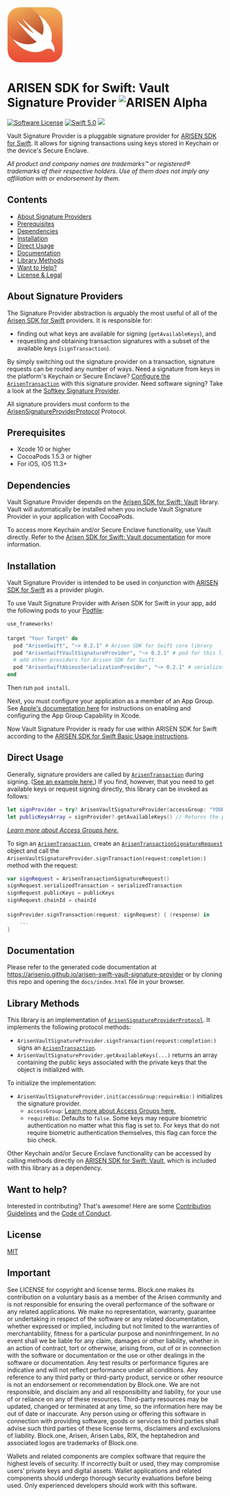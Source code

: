 ![Swift Logo](https://github.com/arisenio/Arisen-swift-vault-signature-provider/raw/master/img/swift-logo.png)
# ARISEN SDK for Swift: Vault Signature Provider ![ARISEN Alpha](https://img.shields.io/badge/ARISEN-Alpha-blue.svg)

[![Software License](https://img.shields.io/badge/license-MIT-lightgrey.svg)](https://github.com/arisenio/arisen-swift/blob/master/LICENSE)
[![Swift 5.0](https://img.shields.io/badge/Language-Swift_5.0-orange.svg)](https://swift.org)
![](https://img.shields.io/badge/Deployment%20Target-iOS%2011.3-blue.svg)

Vault Signature Provider is a pluggable signature provider for [ARISEN SDK for Swift](https://github.com/arisenio/arisen-swift). It allows for signing transactions using keys stored in Keychain or the device's Secure Enclave.

*All product and company names are trademarks™ or registered® trademarks of their respective holders. Use of them does not imply any affiliation with or endorsement by them.*

## Contents

- [About Signature Providers](#about-signature-providers)
- [Prerequisites](#prerequisites)
- [Dependencies](#dependencies)
- [Installation](#installation)
- [Direct Usage](#direct-usage)
- [Documentation](#documentation)
- [Library Methods](#library-methods)
- [Want to Help?](#want-to-help)
- [License & Legal](#license)

## About Signature Providers

The Signature Provider abstraction is arguably the most useful of all of the [Arisen SDK for Swift](https://github.com/arisenio/arisen-swift) providers. It is responsible for:

* finding out what keys are available for signing (`getAvailableKeys`), and
* requesting and obtaining transaction signatures with a subset of the available keys (`signTransaction`).

By simply switching out the signature provider on a transaction, signature requests can be routed any number of ways. Need a signature from keys in the platform's Keychain or Secure Enclave? [Configure the `ArisenTransaction`](https://github.com/arisenio/arisen-swift#basic-usage) with this signature provider. Need software signing? Take a look at the [Softkey Signature Provider](https://github.com/arisenio/arisen-swift-softkey-signature-provider).

All signature providers must conform to the [ArisenSignatureProviderProtocol](https://github.com/arisenio/Arisen-swift/blob/master/ArisenSwift/ArisenSignatureProviderProtocol/ArisenSignatureProviderProtocol.swift) Protocol.

## Prerequisites

* Xcode 10 or higher
* CocoaPods 1.5.3 or higher
* For iOS, iOS 11.3+

## Dependencies

Vault Signature Provider depends on the [Arisen SDK for Swift: Vault](https://github.com/arisenio/arisen-swift-vault) library. Vault will automatically be installed when you include Vault Signature Provider in your application with CocoaPods.

To access more Keychain and/or Secure Enclave functionality, use Vault directly. Refer to the [Arisen SDK for Swift: Vault documentation](https://github.com/arisenio/arisen-swift-vault) for more information.

## Installation

Vault Signature Provider is intended to be used in conjunction with [ARISEN SDK for Swift](https://github.com/arisenio/arisen-swift) as a provider plugin.

To use Vault Signature Provider with Arisen SDK for Swift in your app, add the following pods to your [Podfile](https://guides.cocoapods.org/syntax/podfile.html):

```ruby
use_frameworks!

target "Your Target" do
  pod "ArisenSwift", "~> 0.2.1" # Arisen SDK for Swift core library
  pod "ArisenSwiftVaultSignatureProvider", "~> 0.2.1" # pod for this library
  # add other providers for Arisen SDK for Swift
  pod "ArisenSwiftAbieosSerializationProvider", "~> 0.2.1" # serialization provider
end
```

Then run `pod install`.

Next, you must configure your application as a member of an App Group. See [Apple's documentation here](https://developer.apple.com/documentation/security/keychain_services/keychain_items/sharing_access_to_keychain_items_among_a_collection_of_apps#2974917) for instructions on enabling and configuring the App Group Capability in Xcode.

Now Vault Signature Provider is ready for use within ARISEN SDK for Swift according to the [ARISEN SDK for Swift Basic Usage instructions](https://github.com/arisenio/arisen-swift/tree/master#basic-usage).

## Direct Usage

Generally, signature providers are called by [`ArisenTransaction`](https://github.com/arisenio/arisen-swift/blob/master/ArisenSwift/ArisenTransaction/ArisenTransaction.swift) during signing. ([See an example here.](https://github.com/arisenio/arisen-swift#basic-usage)) If you find, however, that you need to get available keys or request signing directly, this library can be invoked as follows:

```swift
let signProvider = try? ArisenVaultSignatureProvider(accessGroup: "YOUR_ACCESS_GROUP")
let publicKeysArray = signProvider?.getAvailableKeys() // Returns the public keys.
```

_[Learn more about Access Groups here.](https://developer.apple.com/documentation/security/keychain_services/keychain_items/sharing_access_to_keychain_items_among_a_collection_of_apps)_

To sign an [`ArisenTransaction`](https://github.com/arisenio/arisen-swift/blob/master/ArisenSwift/ArisenTransaction/ArisenTransaction.swift), create an [`ArisenTransactionSignatureRequest`](https://github.com/arisenio/arisen-swift/blob/master/ArisenSwift/ArisenSignatureProviderProtocol/ArisenSignatureProviderProtocol.swift) object and call the `ArisenVaultSignatureProvider.signTransaction(request:completion:)` method with the request:

```swift
var signRequest = ArisenTransactionSignatureRequest()
signRequest.serializedTransaction = serializedTransaction
signRequest.publicKeys = publicKeys
signRequest.chainId = chainId

signProvider.signTransaction(request: signRequest) { (response) in
    ...
}
```

## Documentation

Please refer to the generated code documentation at https://arisenio.github.io/arisen-swift-vault-signature-provider or by cloning this repo and opening the `docs/index.html` file in your browser.

## Library Methods

This library is an implementation of [`ArisenSignatureProviderProtocol`](https://github.com/arisenio/arisen-swift/blob/master/ArisenSwift/ArisenSignatureProviderProtocol/ArisenSignatureProviderProtocol.swift). It implements the following protocol methods:

* `ArisenVaultSignatureProvider.signTransaction(request:completion:)` signs an [`ArisenTransaction`](https://github.com/arisenio/Arisen-swift/blob/master/ArisenSwift/ArisenTransaction/ArisenTransaction.swift).
* `ArisenVaultSignatureProvider.getAvailableKeys(...)` returns an array containing the public keys associated with the private keys that the object is initialized with.

To initialize the implementation:

* `ArisenVaultSignatureProvider.init(accessGroup:requireBio:)` initializes the signature provider.
  * `accessGroup`: [Learn more about Access Groups here.](https://developer.apple.com/documentation/security/keychain_services/keychain_items/sharing_access_to_keychain_items_among_a_collection_of_apps)
  * `requireBio`: Defaults to `false`. Some keys may require biometric authentication no matter what this flag is set to. For keys that do not require biometric authentication themselves, this flag can force the bio check.

Other Keychain and/or Secure Enclave functionality can be accessed by calling methods directly on [ARISEN SDK for Swift: Vault](https://github.com/arisenio/arisen-swift-vault), which is included with this library as a dependency.

## Want to help?

Interested in contributing? That's awesome! Here are some [Contribution Guidelines](https://github.com/arisenio/arisen-swift-vault-signature-provider/blob/master/CONTRIBUTING.md) and the [Code of Conduct](https://github.com/arisenio/arisen-swift-vault-signature-provider/blob/master/CONTRIBUTING.md#conduct).

## License

[MIT](https://github.com/arisenio/arisen-swift-vault-signature-provider/blob/master/LICENSE)

## Important

See LICENSE for copyright and license terms.  Block.one makes its contribution on a voluntary basis as a member of the Arisen community and is not responsible for ensuring the overall performance of the software or any related applications.  We make no representation, warranty, guarantee or undertaking in respect of the software or any related documentation, whether expressed or implied, including but not limited to the warranties of merchantability, fitness for a particular purpose and noninfringement. In no event shall we be liable for any claim, damages or other liability, whether in an action of contract, tort or otherwise, arising from, out of or in connection with the software or documentation or the use or other dealings in the software or documentation. Any test results or performance figures are indicative and will not reflect performance under all conditions.  Any reference to any third party or third-party product, service or other resource is not an endorsement or recommendation by Block.one.  We are not responsible, and disclaim any and all responsibility and liability, for your use of or reliance on any of these resources. Third-party resources may be updated, changed or terminated at any time, so the information here may be out of date or inaccurate.  Any person using or offering this software in connection with providing software, goods or services to third parties shall advise such third parties of these license terms, disclaimers and exclusions of liability.  Block.one, Arisen, Arisen Labs, RIX, the heptahedron and associated logos are trademarks of Block.one.

Wallets and related components are complex software that require the highest levels of security.  If incorrectly built or used, they may compromise users’ private keys and digital assets. Wallet applications and related components should undergo thorough security evaluations before being used.  Only experienced developers should work with this software.

